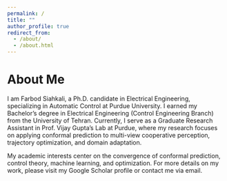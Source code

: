 ```yaml
---
permalink: /
title: ""
author_profile: true
redirect_from: 
  - /about/
  - /about.html
---
```


About Me
======
I am Farbod Siahkali, a Ph.D. candidate in Electrical Engineering, specializing in Automatic Control at Purdue University. I earned my Bachelor’s degree in Electrical Engineering (Control Engineering Branch) from the University of Tehran. Currently, I serve as a Graduate Research Assistant in Prof. Vijay Gupta’s Lab at Purdue, where my research focuses on applying conformal prediction to multi-view cooperative perception, trajectory optimization, and domain adaptation.

My academic interests center on the convergence of conformal prediction, control theory, machine learning, and optimization. For more details on my work, please visit my Google Scholar profile or contact me via email.
